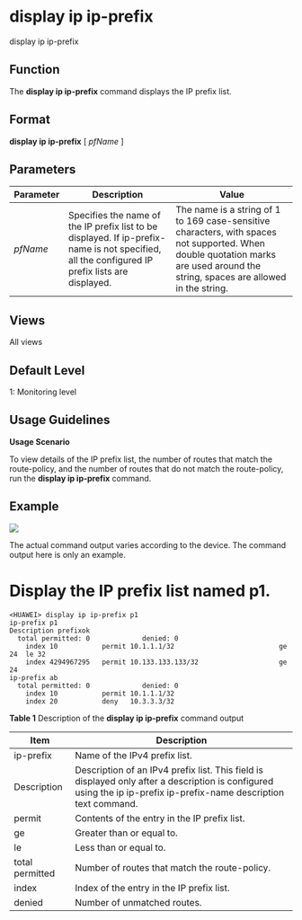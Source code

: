 display ip ip-prefix
====================

display ip ip-prefix

Function
--------

The **display ip ip-prefix** command displays the IP prefix list.



Format
------

**display ip ip-prefix** [ *pfName* ]



Parameters
----------

| Parameter | Description | Value |
| --- | --- | --- |
| *pfName* | Specifies the name of the IP prefix list to be displayed. If ip-prefix-name is not specified, all the configured IP prefix lists are displayed. | The name is a string of 1 to 169 case-sensitive characters, with spaces not supported. When double quotation marks are used around the string, spaces are allowed in the string. |




Views
-----

All views



Default Level
-------------

1: Monitoring level



Usage Guidelines
----------------

**Usage Scenario**

To view details of the IP prefix list, the number of routes that match the route-policy, and the number of routes that do not match the route-policy, run the **display ip ip-prefix** command.



Example
-------

![](../public_sys-resources/note_3.0-en-us.png)
 

The actual command output varies according to the device. The command output here is only an example.



# Display the IP prefix list named p1.
```
<HUAWEI> display ip ip-prefix p1
ip-prefix p1
Description prefixok
  total permitted: 0             denied: 0   
    index 10           permit 10.1.1.1/32                          ge 24  le 32
    index 4294967295   permit 10.133.133.133/32                    ge 24
ip-prefix ab
  total permitted: 0             denied: 0                          
    index 10           permit 10.1.1.1/32
    index 20           deny   10.3.3.3/32

```


**Table 1** Description of the
**display ip ip-prefix** command output

| Item | Description |
| --- | --- |
| ip-prefix | Name of the IPv4 prefix list. |
| Description | Description of an IPv4 prefix list. This field is displayed only after a description is configured using the ip ip-prefix ip-prefix-name description text command. |
| permit | Contents of the entry in the IP prefix list. |
| ge | Greater than or equal to. |
| le | Less than or equal to. |
| total permitted | Number of routes that match the route-policy. |
| index | Index of the entry in the IP prefix list. |
| denied | Number of unmatched routes. |